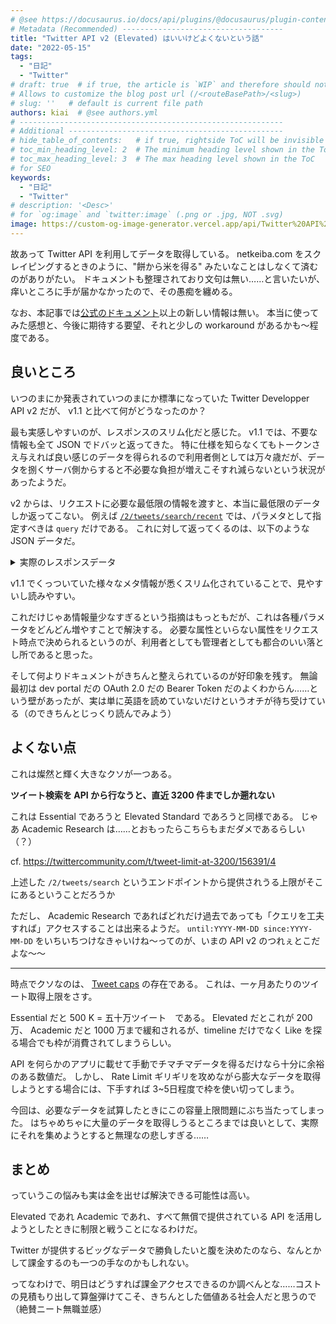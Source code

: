 ```yaml
---
# @see https://docusaurus.io/docs/api/plugins/@docusaurus/plugin-content-blog#markdown-front-matter
# Metadata (Recommended) ------------------------------------
title: "Twitter API v2 (Elevated) はいいけどよくないという話"
date: "2022-05-15"
tags:
  - "日記"
  - "Twitter"
# draft: true  # if true, the article is `WIP` and therefore should not be published yet
# Allows to customize the blog post url (/<routeBasePath>/<slug>)
# slug: ''   # default is current file path
authors: kiai  # @see authors.yml
# -----------------------------------------------------------
# Additional ------------------------------------------------
# hide_table_of_contents:   # if true, rightside ToC will be invisible
# toc_min_heading_level: 2  # The minimum heading level shown in the ToC
# toc_max_heading_level: 3  # The max heading level shown in the ToC
# for SEO
keywords:
  - "日記"
  - "Twitter"
# description: '<Desc>'
# for `og:image` and `twitter:image` (.png or .jpg, NOT .svg)
image: https://custom-og-image-generator.vercel.app/api/Twitter%20API%20v2%20(Elevated)%20%E3%81%AF%E3%81%84%E3%81%84%E3%81%91%E3%81%A9%E3%82%88%E3%81%8F%E3%81%AA%E3%81%84%E3%81%A8%E3%81%84%E3%81%86%E8%A9%B1.png?theme=dark&copyright=Kiai+de+Nantoka&logo=https%3A%2F%2Fcdn.cdnlogo.com%2Flogos%2Ft%2F96%2Ftwitter-icon.svg&avater=https%3A%2F%2Favatars.githubusercontent.com%2Fu%2F20794309&author=Kiai&aka=%40Ningensei848&site=%E6%B0%97%E5%90%88%E3%81%A7%E3%81%AA%E3%82%93%E3%81%A8%E3%81%8B&tags=%E6%97%A5%E8%A8%98&tags=Twitter
---
```


故あって Twitter API を利用してデータを取得している。
netkeiba.com をスクレイピングするときのように、"餅から米を得る" みたいなことはしなくて済むのがありがたい。
ドキュメントも整理されており文句は無い……と言いたいが、痒いところに手が届かなかったので、その愚痴を纏める。

なお、本記事では[公式のドキュメント](https://developer.twitter.com/en/docs/twitter-api)以上の新しい情報は無い。
本当に使ってみた感想と、今後に期待する要望、それと少しの workaround があるかも〜程度である。

<!-- truncate -->

## 良いところ

いつのまにか発表されていつのまにか標準になっていた Twitter Developper API v2 だが、 v1.1 と比べて何がどうなったのか？

最も実感しやすいのが、レスポンスのスリム化だと感じた。
v1.1 では、不要な情報も全て JSON でドバッと返ってきた。
特に仕様を知らなくてもトークンさえ与えれば良い感じのデータを得られるので利用者側としては万々歳だが、データを捌くサーバ側からすると不必要な負担が増えこそすれ減らないという状況があったようだ。

v2 からは、リクエストに必要な最低限の情報を渡すと、本当に最低限のデータしか返ってこない。
例えば [`/2/tweets/search/recent`](https://developer.twitter.com/en/docs/twitter-api/tweets/search/api-reference/get-tweets-search-recent) では、パラメタとして指定すべきは `query` だけである。
これに対して返ってくるのは、以下のような JSON データだ。

<details>
<summary>実際のレスポンスデータ</summary>

```json
{
  "data": [
    {
      "id": "1373001119480344583",
      "text": "Looking to get started with the Twitter API but new to APIs in general? @jessicagarson will walk you through everything you need to know in APIs 101 session. She’ll use examples using our v2 endpoints, Tuesday, March 23rd at 1 pm EST.nnJoin us on Twitchnhttps://t.co/GrtBOXyHmB"
    },
    {
      "id": "1372627771717869568",
      "text": "Thanks to everyone who joined and made today a great session! 🙌 nnIf weren't able to attend, we've got you covered. Academic researchers can now sign up for office hours for help using the new product track. See how you can sign up, here 👇nhttps://t.co/duIkd27lPx https://t.co/AP9YY4F8FG"
    },
    {
      "id": "1367519323925843968",
      "text": "Meet Aviary, a modern client for iOS 14 built using the new Twitter API. It has a beautiful UI and great widgets to keep you up to date with the latest Tweets. https://t.co/95cbd253jK"
    },
    {
      "id": "1366832168333234177",
      "text": "The new #TwitterAPI provides the ability to build the Tweet payload with the fields that you want. nnIn this tutorial @suhemparack explains how to build the new Tweet payload and how it compares with the old Tweet payload in v1.1 👇 https://t.co/eQZulq4Ik3"
    },
    {
      "id": "1364984313154916352",
      "text": "“I was heading to a design conference in New York and wanted to meet new people,” recalls @aaronykng, creator of @flocknet. “There wasn't an easy way to see all of the designers in my network, so I built one.” Making things like this opened the doors for him to the tech industry."
    },
    {
      "id": "1364275610764201984",
      "text": "If you're newly approved for the Academic Research product track, our next stream is for you.nnThis Thursday, February 25th at 10AM PST @suhemparack will demo how academics can use this track to get started with the new #TwitterAPInnJoin us on Twitch! 👀nhttps://t.co/SQziibOD9P"
    }
  ],
  "meta": {
    "newest_id": "1373001119480344583",
    "oldest_id": "1364275610764201984",
    "result_count": 6
  }
}
```

</details>

v1.1 でくっついていた様々なメタ情報が悉くスリム化されていることで、見やすいし読みやすい。

これだけじゃあ情報量少なすぎるという指摘はもっともだが、これは各種パラメータをどんどん増やすことで解決する。
必要な属性といらない属性をリクエスト時点で決められるというのが、利用者としても管理者としても都合のいい落とし所であると思った。

そして何よりドキュメントがきちんと整えられているのが好印象を残す。
無論最初は dev portal だの OAuth 2.0 だの Bearer Token だのよくわからん……という壁があったが、実は単に英語を読めていないだけというオチが待ち受けている（のできちんとじっくり読んでみよう）

## よくない点

これは燦然と輝く大きなクソが一つある。


**ツイート検索を API から行なうと、直近 3200 件までしか遡れない**


これは Essential であろうと Elevated Standard であろうと同様である。
じゃあ Academic Research は……とおもったらこちらもまだダメであるらしい（？）

cf. https://twittercommunity.com/t/tweet-limit-at-3200/156391/4

上述した `/2/tweets/search` というエンドポイントから提供されうる上限がそこにあるということだろうか

ただし、 Academic Research であればどれだけ過去であっても「クエリを工夫すれば」アクセスすることは出来るようだ。
`until:YYYY-MM-DD since:YYYY-MM-DD` をいちいちつけなきゃいけね〜ってのが、いまの API v2 のつれぇとこだよな〜〜

---

時点でクソなのは、 [Tweet caps](https://developer.twitter.com/en/docs/twitter-api/tweet-caps) の存在である。
これは、一ヶ月あたりのツイート取得上限をさす。

Essential だと 500 K = 五十万ツイート　である。
Elevated だとこれが 200 万、 Academic だと 1000 万まで緩和されるが、timeline だけでなく Like を探る場合でも枠が消費されてしまうらしい。

API を何らかのアプリに載せて手動でチマチマデータを得るだけなら十分に余裕のある数値だ。
しかし、 Rate Limit ギリギリを攻めながら膨大なデータを取得しようとする場合には、下手すれば 3~5日程度で枠を使い切ってしまう。

今回は、必要なデータを試算したときにこの容量上限問題にぶち当たってしまった。
はちゃめちゃに大量のデータを取得しうるところまでは良いとして、実際にそれを集めようとすると無理なの悲しすぎる……

## まとめ

っていうこの悩みも実は金を出せば解決できる可能性は高い。

Elevated であれ Academic であれ、すべて無償で提供されている API を活用しようとしたときに制限と戦うことになるわけだ。

Twitter が提供するビッグなデータで勝負したいと腹を決めたのなら、なんとかして課金するのも一つの手なのかもしれない。

ってなわけで、明日はどうすれば課金アクセスできるのか調べんとな……コストの見積もり出して算盤弾けてこそ、きちんとした価値ある社会人だと思うので（絶賛ニート無職並感）
